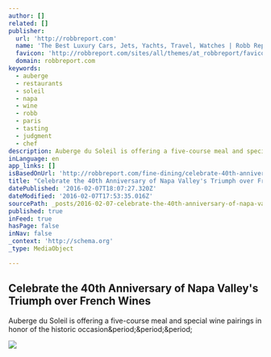 ```yaml
---
author: []
related: []
publisher:
  url: 'http://robbreport.com'
  name: 'The Best Luxury Cars, Jets, Yachts, Travel, Watches | Robb Report'
  favicon: 'http://robbreport.com/sites/all/themes/at_robbreport/favicon.ico'
  domain: robbreport.com
keywords:
  - auberge
  - restaurants
  - soleil
  - napa
  - wine
  - robb
  - paris
  - tasting
  - judgment
  - chef
description: Auberge du Soleil is offering a five-course meal and special wine pairings in honor of the historic occasion...
inLanguage: en
app_links: []
isBasedOnUrl: 'http://robbreport.com/fine-dining/celebrate-40th-anniversary-napa-valleys-triumph-over-french-wines'
title: "Celebrate the 40th Anniversary of Napa Valley's Triumph over French Wines"
datePublished: '2016-02-07T18:07:27.320Z'
dateModified: '2016-02-07T17:53:35.016Z'
sourcePath: _posts/2016-02-07-celebrate-the-40th-anniversary-of-napa-valleys-triumph-over.md
published: true
inFeed: true
hasPage: false
inNav: false
_context: 'http://schema.org'
_type: MediaObject

---
```

<article style=""><h1>Celebrate the 40th Anniversary of Napa Valley's Triumph over French Wines</h1><p>Auberge du Soleil is offering a five-course meal and special wine pairings in honor of the historic occasion&amp;period;&amp;period;&amp;period;</p><img src="http://static.robbreport.com/sites/default/files/images/articles/2016Feb/1970766//01-12473602_10153784599417731_1523914319630914929_o.jpg" /></article>